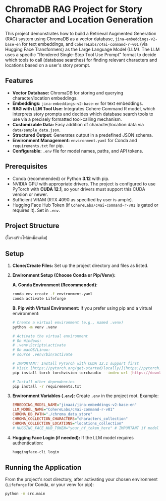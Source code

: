 # ChromaDB RAG Project for Story Character and Location Generation

This project demonstrates how to build a Retrieval Augmented Generation (RAG) system using ChromaDB as a vector database, `jina-embeddings-v2-base-en` for text embeddings, and `CohereLabs/c4ai-command-r-v01` (via Hugging Face Transformers) as the Large Language Model (LLM). The LLM uses a specific "Rendered Single-Step Tool Use Prompt" format to decide which tools to call (database searches) for finding relevant characters and locations based on a user's story prompt.

## Features

-   **Vector Database:** ChromaDB for storing and querying character/location embeddings.
-   **Embeddings:** `jina-embeddings-v2-base-en` for text embeddings.
-   **RAG with LLM Tool Use:** Integrates Cohere Command R model, which interprets story prompts and decides which database search tools to use via a precisely formatted tool-calling mechanism.
-   **Customizable Data:** Easy addition of character/location data via `data/sample_data.json`.
-   **Structured Output:** Generates output in a predefined JSON schema.
-   **Environment Management:** `environment.yaml` for Conda and `requirements.txt` for pip.
-   **Configurable:** `.env` file for model names, paths, and API tokens.

## Prerequisites

-   Conda (recommended) or Python **3.12** with pip.
-   NVIDIA GPU with appropriate drivers. The project is configured to use PyTorch with **CUDA 12.1**, so your drivers must support this CUDA version or newer.
-   Sufficient VRAM (RTX 4090 as specified by user is ample).
-   Hugging Face Hub Token (if `CohereLabs/c4ai-command-r-v01` is gated or requires it). Set in `.env`.

## Project Structure
(โครงสร้างไฟล์เหมือนเดิม)

## Setup

1.  **Clone/Create Files:** Set up the project directory and files as listed.

2.  **Environment Setup (Choose Conda or Pip/Venv):**

    **A. Conda Environment (Recommended):**
    ```bash
    conda env create -f environment.yaml
    conda activate Lifeforge
    ```

    **B. Pip with Virtual Environment:**
    If you prefer using pip and a virtual environment:
    ```bash
    # Create a virtual environment (e.g., named .venv)
    python -m venv .venv

    # Activate the virtual environment
    # On Windows:
    # .venv\Scripts\activate
    # On macOS/Linux:
    # source .venv/bin/activate

    # IMPORTANT: Install PyTorch with CUDA 12.1 support first
    # Visit [https://pytorch.org/get-started/locally/](https://pytorch.org/get-started/locally/) for the latest command if needed
    pip install torch torchvision torchaudio --index-url [https://download.pytorch.org/whl/cu121](https://download.pytorch.org/whl/cu121)

    # Install other dependencies
    pip install -r requirements.txt
    ```

3.  **Environment Variables (`.env`):**
    Create `.env` in the project root. Example:
    ```ini
    EMBEDDING_MODEL_NAME="jinaai/jina-embeddings-v2-base-en"
    LLM_MODEL_NAME="CohereLabs/c4ai-command-r-v01"
    CHROMA_DB_PATH="./chroma_data_store"
    CHROMA_COLLECTION_CHARACTERS="characters_collection"
    CHROMA_COLLECTION_LOCATIONS="locations_collection"
    # HUGGING_FACE_HUB_TOKEN="your_hf_token_here" # IMPORTANT if model is gated
    ```

4.  **Hugging Face Login (if needed):**
    If the LLM model requires authentication:
    ```bash
    huggingface-cli login
    ```

## Running the Application

From the project's root directory, after activating your chosen environment (`Lifeforge` for Conda, or your venv for pip):

```bash
python -m src.main
